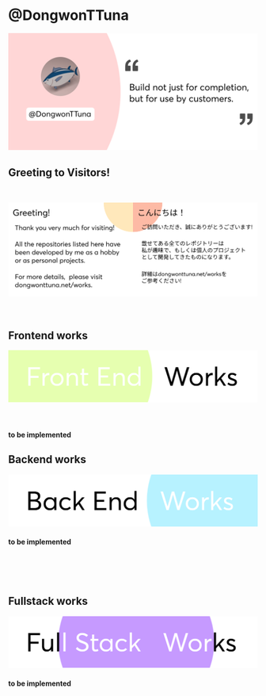 
# @DongwonTTuna

![Top Banner](img/topBanner.png)
## Greeting to Visitors!
<br/>

![Greeting](img/greeting.png)
<br/>
<br/>
<br/>

## Frontend works
[![Frontend Banner](/img/frontendWorks.png)](https://dongwontuna.net/works/frontend/)
<br/>
<br/>
<br/>

#### to be implemented

## Backend works
[![Backend Banner](/img/backendWorks.png)](https://dongwontuna.net/works/backend/)
#### to be implemented

<br/>
<br/>
<br/>

## Fullstack works
[![Fullstack Banner](/img/fullstackWorks.png)](https://dongwontuna.net/works/fullstack/)
#### to be implemented
<br/>
<br/>
<br/>
